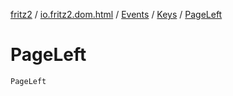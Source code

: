 [fritz2](../../../index.md) / [io.fritz2.dom.html](../../index.md) / [Events](../index.md) / [Keys](index.md) / [PageLeft](./-page-left.md)

# PageLeft

`PageLeft`